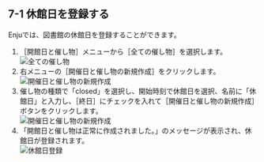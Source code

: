 7-1 休館日を登録する
--------------------

Enjuでは、図書館の休館日を登録することができます。

1. ［開館日と催し物］メニューから［全ての催し物］を選択します。  
   ![全ての催し物](assets/images/image_operation_211.jpg)
2. 右メニューの［開催日と催し物の新規作成］をクリックします。  
   ![開催日と催し物の新規作成](assets/images/image_operation_213.jpg)
3. 催し物の種類で「closed」を選択し、開始時刻で休館日を選択、名前に「休館日」と入力し、［終日］にチェックを入れて［開催日と催し物の新規作成］ボタンをクリックします。  
   ![開催日と催し物の新規作成](assets/images/image_operation_215.jpg)
4. 「開館日と催し物は正常に作成されました。」のメッセージが表示され、休館日が登録されます。  
   ![休館日登録](assets/images/image_operation_216.jpg)

